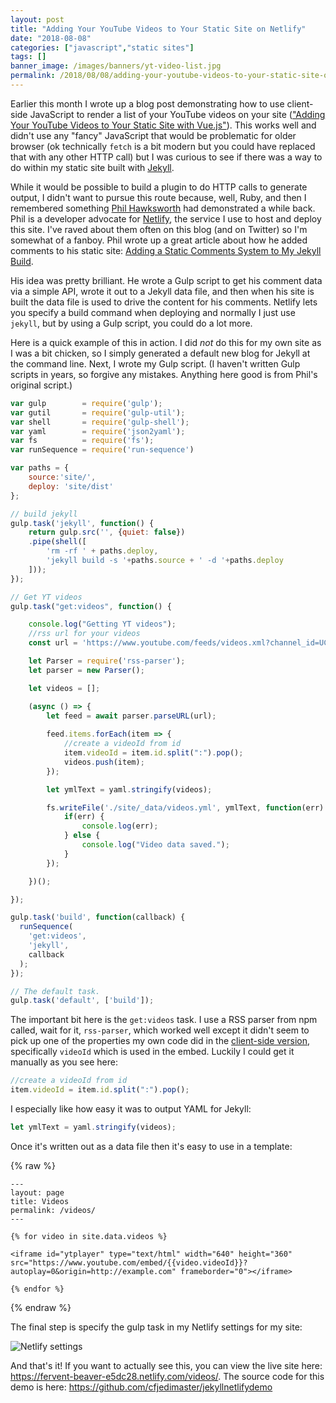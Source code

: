 ```yaml
---
layout: post
title: "Adding Your YouTube Videos to Your Static Site on Netlify"
date: "2018-08-08"
categories: ["javascript","static sites"]
tags: []
banner_image: /images/banners/yt-video-list.jpg
permalink: /2018/08/08/adding-your-youtube-videos-to-your-static-site-on-netlify
---
```


Earlier this month I wrote up a blog post demonstrating how to use client-side JavaScript to render a list of your YouTube videos on your site (["Adding Your YouTube Videos to Your Static Site with Vue.js"](https://www.raymondcamden.com/2018/08/01/adding-your-youtube-videos-to-your-static-site-with-vuejs)). This works well and didn't use any "fancy" JavaScript that would be problematic for older browser (ok technically `fetch` is a bit modern but you could have replaced that with any other HTTP call) but I was curious to see if there was a way to do within my static site built with [Jekyll](https://jekyllrb.com/).

While it would be possible to build a plugin to do HTTP calls to generate output, I didn't want to pursue this route because, well, Ruby, and then I remembered something [Phil Hawksworth](https://www.hawksworx.com/) had demonstrated a while back. Phil is a developer advocate for [Netlify](https://www.netlify.com/), the service I use to host and deploy this site. I've raved about them often on this blog (and on Twitter) so I'm somewhat of a fanboy. Phil wrote up a great article about how he added comments to his static site: [Adding a Static Comments System to My Jekyll Build](https://www.hawksworx.com/blog/adding-a-static-comments-system-to-my-jekyll-build/).

His idea was pretty brilliant. He wrote a Gulp script to get his comment data via a simple API, wrote it out to a Jekyll data file, and then when his site is built the data file is used to drive the content for his comments. Netlify lets you specify a build command when deploying and normally I just use `jekyll`, but by using a Gulp script, you could do a lot more.

Here is a quick example of this in action. I did *not* do this for my own site as I was a bit chicken, so I simply generated a default new blog for Jekyll at the command line. Next, I wrote my Gulp script. (I haven't written Gulp scripts in years, so forgive any mistakes. Anything here good is from Phil's original script.)

```js
var gulp        = require('gulp');
var gutil       = require('gulp-util');
var shell       = require('gulp-shell');
var yaml        = require('json2yaml');
var fs          = require('fs');
var runSequence = require('run-sequence')

var paths = {
	source:'site/',
	deploy: 'site/dist'
};

// build jekyll
gulp.task('jekyll', function() {
	return gulp.src('', {quiet: false})
	.pipe(shell([
		'rm -rf ' + paths.deploy,
		'jekyll build -s '+paths.source + ' -d '+paths.deploy
	]));
});

// Get YT videos
gulp.task("get:videos", function() {

	console.log("Getting YT videos");
	//rss url for your videos
	const url = 'https://www.youtube.com/feeds/videos.xml?channel_id=UC8KROrnEHSnnV3z5J_FoSIg';

	let Parser = require('rss-parser');
	let parser = new Parser();

	let videos = [];

	(async () => {
		let feed = await parser.parseURL(url);
	
		feed.items.forEach(item => {
			//create a videoId from id
			item.videoId = item.id.split(":").pop();
			videos.push(item);
		});

        let ymlText = yaml.stringify(videos);

		fs.writeFile('./site/_data/videos.yml', ymlText, function(err) {
			if(err) {
				console.log(err);
			} else {
				console.log("Video data saved.");
			}
		});

	})();

});

gulp.task('build', function(callback) {
  runSequence(
    'get:videos',
    'jekyll',
    callback
  );
});

// The default task.
gulp.task('default', ['build']);
```

The important bit here is the `get:videos` task. I use a RSS parser from npm called, wait for it, `rss-parser`, which worked well except it didn't seem to pick up one of the properties my own code did in the [client-side version](https://www.raymondcamden.com/2018/08/01/adding-your-youtube-videos-to-your-static-site-with-vuejs), specifically `videoId` which is used in the embed. Luckily I could get it manually as you see here:

```js
//create a videoId from id
item.videoId = item.id.split(":").pop();
```

I especially like how easy it was to output YAML for Jekyll:

```js
let ymlText = yaml.stringify(videos);
```

Once it's written out as a data file then it's easy to use in a template:

{% raw %}
```markup
---
layout: page
title: Videos
permalink: /videos/
---

{% for video in site.data.videos %}

<iframe id="ytplayer" type="text/html" width="640" height="360" src="https://www.youtube.com/embed/{{video.videoId}}?autoplay=0&origin=http://example.com" frameborder="0"></iframe>

{% endfor %}
```
{% endraw %}

The final step is specify the gulp task in my Netlify settings for my site:

<img src="https://static.raymondcamden.com/images/2018/08/netlify1.jpg" alt="Netlify settings" class="imgborder">

And that's it! If you want to actually see this, you can view the live site here: <https://fervent-beaver-e5dc28.netlify.com/videos/>. The source code for this demo is here: <https://github.com/cfjedimaster/jekyllnetlifydemo>